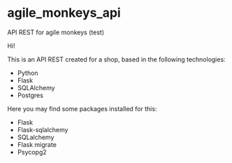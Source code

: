 # agile_monkeys_api
API REST for agile monkeys (test)

Hi! 

This is an API REST created for a shop, based in the following technologies:

- Python
- Flask
- SQLAlchemy
- Postgres

Here you may find some packages installed for this:

- Flask
- Flask-sqlalchemy
- SQLalchemy
- Flask migrate
- Psycopg2
